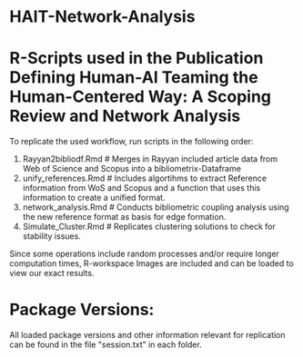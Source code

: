 # HAIT-Network-Analysis
# R-Scripts used in the Publication Defining Human-AI Teaming the Human-Centered Way: A Scoping Review and Network Analysis 


To replicate the used workflow, run scripts in the following order:
1. Rayyan2bibliodf.Rmd # Merges in Rayyan included article data from Web of Science and Scopus into a bibliometrix-Dataframe
2. unify_references.Rmd # Includes algortihms to extract Reference information from WoS and Scopus and a function that uses this information to create a unified format.
3. network_analysis.Rmd # Conducts bibliometric coupling analysis using the new reference format as basis for edge formation.
4. Simulate_Cluster.Rmd # Replicates clustering solutions to check for stability issues.

Since some operations include random processes and/or require longer computation times, R-workspace Images are included and can be loaded to view our exact results.

# Package Versions:

All loaded package versions and other information relevant for replication can be found in the file "session.txt" in each folder.
